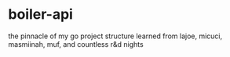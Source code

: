 # boiler-api

the pinnacle of my go project structure learned from lajoe, micuci, masmiinah, muf, and countless r&d nights
